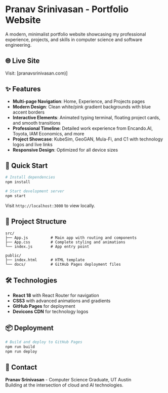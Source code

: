 # Pranav Srinivasan - Portfolio Website

A modern, minimalist portfolio website showcasing my professional experience, projects, and skills in computer science and software engineering.

## 🌐 Live Site

Visit: [pranavsrinivasan.com)]

## ✨ Features

- **Multi-page Navigation**: Home, Experience, and Projects pages
- **Modern Design**: Clean white/pink gradient backgrounds with blue accent borders
- **Interactive Elements**: Animated typing terminal, floating project cards, and smooth transitions
- **Professional Timeline**: Detailed work experience from Encando.AI, Toyota, IAM Economics, and more
- **Project Showcase**: KubeSim, GeoGAN, Mula-Fi, and C1 with technology logos and live links
- **Responsive Design**: Optimized for all device sizes

## 🚀 Quick Start

```bash
# Install dependencies
npm install

# Start development server
npm start
```

Visit `http://localhost:3000` to view locally.

## 📁 Project Structure

```
src/
├── App.js          # Main app with routing and components
├── App.css         # Complete styling and animations
└── index.js        # App entry point

public/
├── index.html      # HTML template
└── docs/           # GitHub Pages deployment files
```

## 🛠 Technologies

- **React 18** with React Router for navigation
- **CSS3** with advanced animations and gradients
- **GitHub Pages** for deployment
- **Devicons CDN** for technology logos

## 📦 Deployment

```bash
# Build and deploy to GitHub Pages
npm run build
npm run deploy
```

## 📧 Contact

**Pranav Srinivasan** - Computer Science Graduate, UT Austin  
Building at the intersection of cloud and AI technologies.